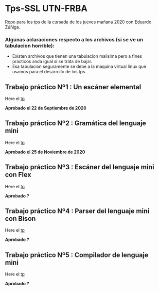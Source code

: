 # Tps-SSL UTN-FRBA
Repo para los tps de la cursada de los jueves mañana 2020 con Eduardo Zúñiga.

### Algunas aclaraciones respecto a los archivos (si se ve un tabulacion horrible):
* Existen archivos que tienen una tabulacion malisima pero a fines practicos anda igual si se trata de bajar.
* Esa tabulacion seguramente se debe a la maquina virtual linux que usamos para el desarrollo de los tps.
## Trabajo práctico Nº1 : Un escáner elemental
Here el [tp](https://github.com/Matiassgg/Grupo-TPs-Sintaxis/tree/master/Tp%201)

**Aprobado el 22 de Septiembre de 2020** 

## Trabajo práctico Nº2 : Gramática del lenguaje mini
Here el [tp](https://github.com/Matiassgg/Grupo-TPs-Sintaxis/tree/master/Tp%202)

**Aprobado el 25 de Noviembre de 2020** 

## Trabajo práctico Nº3 : Escáner del lenguaje mini con Flex

Here el [tp](https://github.com/Matiassgg/Grupo-TPs-Sintaxis/tree/master/Tp%203)

**Aprobado ?** 

## Trabajo práctico Nº4 : Parser del lenguaje mini con Bison
Here el [tp](https://github.com/Matiassgg/Grupo-TPs-Sintaxis/tree/master/Tp%204)

**Aprobado ?** 

## Trabajo práctico Nº5 : Compilador de lenguaje mini
Here el [tp](https://github.com/Matiassgg/Grupo-TPs-Sintaxis/tree/master/Tp%205)

**Aprobado ?** 